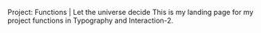 Project: Functions | Let the universe decide
This is my landing page for my project functions in Typography and Interaction-2.
